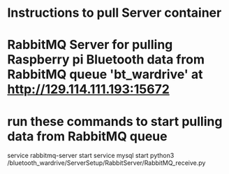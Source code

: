 # Instructions to pull Server container
# RabbitMQ Server for pulling Raspberry pi Bluetooth data from RabbitMQ queue 'bt_wardrive' at http://129.114.111.193:15672

# run these commands to start pulling data from RabbitMQ queue
service rabbitmq-server start
service mysql start
python3 /bluetooth_wardrive/ServerSetup/RabbitServer/RabbitMQ_receive.py
